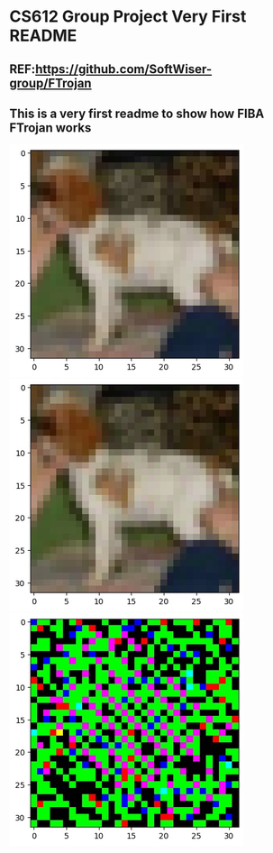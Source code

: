 # CS612 Group Project Very First README
## REF:https://github.com/SoftWiser-group/FTrojan

## This is a very first readme to show how FIBA FTrojan works

![](original.jpg)
![](poisoned.jpg)
![](difference.jpg)